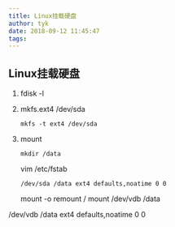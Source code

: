 ```yaml
---
title: Linux挂载硬盘
author: tyk
date: 2018-09-12 11:45:47
tags:
---
```

## Linux挂载硬盘

1. fdisk -l

2. mkfs.ext4 /dev/sda

    ```
    mkfs -t ext4 /dev/sda 
    ```

3. mount 
    
    ```
    mkdir /data 
    ```

    vim /etc/fstab
    ```
    /dev/sda /data ext4 defaults,noatime 0 0
    ```

    mount -o remount /
    mount /dev/vdb /data


/dev/vdb /data ext4 defaults,noatime 0 0
